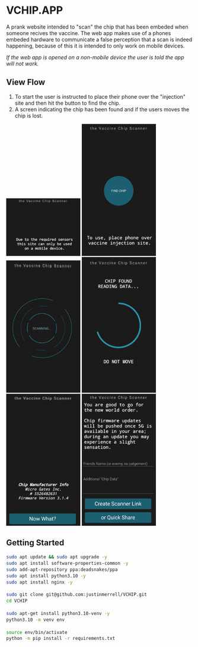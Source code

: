 # VCHIP.APP

A prank website intended to "scan" the chip that has been embeded when someone recives the vaccine. The web app makes use of a phones embeded hardware to communicate a false perception that a scan is indeed happening, because of this it is intended to only work on mobile devices.

*If the web app is opened on a non-mobile device the user is told the app will not work.*

## View Flow

1) To start the user is instructed to place their phone over the "injection" site and then hit the button to find the chip.
2) A screen indicating the chip has been found and if the users moves the chip is lost.

<img src="docs/images/mobile.PNG?raw=true" width="200"> <img src="docs/images/find_chip.jpg?raw=true" width="200"> <img src="docs/images/scanning.jpg?raw=true" width="200"> <img src="docs/images/found.jpg?raw=true" width="200"> <img src="docs/images/chip.jpg?raw=true" width="200"> <img src="docs/images/results.jpg?raw=true" width="200">

## Getting Started

``` BASH
sudo apt update && sudo apt upgrade -y
sudo apt install software-properties-common -y
sudo add-apt-repository ppa:deadsnakes/ppa
sudo apt install python3.10 -y
sudo apt install nginx -y

sudo git clone git@github.com:justinmerrell/VCHIP.git
cd VCHIP

sudo apt-get install python3.10-venv -y
python3.10 -m venv env

source env/bin/activate
python -m pip install -r requirements.txt
```
